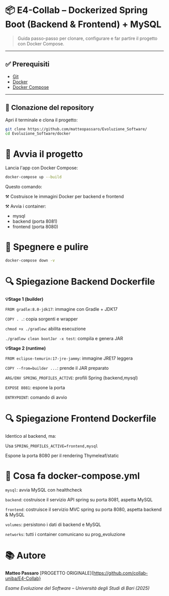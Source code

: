 # 📦 E4-Collab – Dockerized Spring Boot (Backend & Frontend) + MySQL

> Guida passo-passo per clonare, configurare e far partire il progetto con Docker Compose.

---

## ✅ Prerequisiti

- [Git](https://git-scm.com/)  
- [Docker](https://www.docker.com/)  
- [Docker Compose](https://docs.docker.com/compose/)

---

## 🧾 Clonazione del repository
Apri il terminale e clona il progetto:

```bash
git clone https://github.com/matteopassaro/Evoluzione_Software/
cd Evoluzione_Software/docker
```

# 🚀 Avvia il progetto
Lancia l'app con Docker Compose:

```bash
docker-compose up --build
```

Questo comando:

⚒️ Costruisce le immagini Docker per backend e frontend

⚒️ Avvia i container:
- mysql
- backend (porta 8081)
- frontend (porta 8080)

# 🧼 Spegnere e pulire 
```bash
docker-compose down -v
```

# 🔍 Spiegazione Backend Dockerfile
**💡Stage 1 (builder)**

```FROM gradle:8.0-jdk17```: immagine con Gradle + JDK17

```COPY . .```: copia sorgenti e wrapper

```chmod +x ./gradlew```: abilita esecuzione

```./gradlew clean bootJar -x test```: compila e genera JAR

**💡Stage 2 (runtime)**

```FROM eclipse-temurin:17-jre-jammy```: immagine JRE17 leggera

```COPY --from=builder ...```: prende il JAR preparato

```ARG/ENV SPRING_PROFILES_ACTIVE```: profili Spring (backend,mysql)

```EXPOSE 8081```: espone la porta

```ENTRYPOINT```: comando di avvio

# 🔍 Spiegazione Frontend Dockerfile
Identico al backend, ma:

Usa ```SPRING_PROFILES_ACTIVE=frontend,mysql```

Espone la porta 8080 per il rendering Thymeleaf/static

# 🧩 Cosa fa docker-compose.yml

```mysql```: avvia MySQL con healthcheck

```backend```: costruisce il servizio API spring su porta 8081, aspetta MySQL

```frontend```: costruisce il servizio MVC spring su porta 8080, aspetta backend & MySQL

```volumes```: persistono i dati di backend e MySQL

```networks```: tutti i container comunicano su prog_evoluzione





# 📚 Autore

**Matteo Passaro**
[PROGETTO ORIGINALE]{https://github.com/collab-uniba/E4-Collab}

*Esame Evoluzione del Software – Università degli Studi di Bari (2025)*
